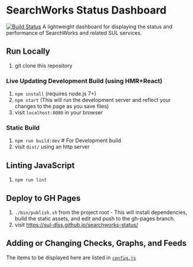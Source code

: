 # SearchWorks Status Dashboard
[![Build Status](https://travis-ci.org/sul-dlss/searchworks-status.svg?branch=master)](https://travis-ci.org/sul-dlss/searchworks-status)
A lightweight dashboard for displaying the status and performance of SearchWorks and related SUL services.

## Run Locally
1. git clone this repository

### Live Updating Development Build (using HMR+React)
1. `npm install` (requires node.js 7+)
1. `npm start` (This will run the development server and reflect your changes to the page as you save files)
1. visit `localhost:8080` in your browser

### Static Build
1. `npm run build:dev` # For Development build
1. visit `dist/` using an http server

## Linting JavaScript
1. `npm run lint`

## Deploy to GH Pages
1. `./bin/publish.sh` from the project root - This will install dependencies, build the static assets, and edit and push to the gh-pages branch.
1. visit https://sul-dlss.github.io/searchworks-status/

## Adding or Changing Checks, Graphs, and Feeds
The items to be displayed here are listed in [`config.js`](https://github.com/sul-dlss/searchworks-status/blob/master/src/config.js)
